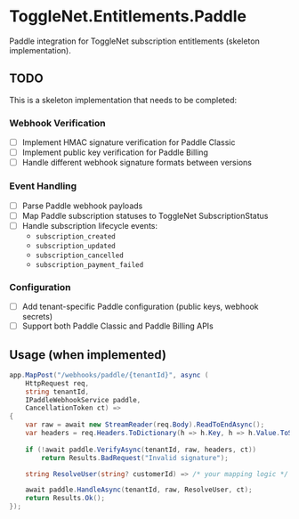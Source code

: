 # ToggleNet.Entitlements.Paddle

Paddle integration for ToggleNet subscription entitlements (skeleton implementation).

## TODO

This is a skeleton implementation that needs to be completed:

### Webhook Verification
- [ ] Implement HMAC signature verification for Paddle Classic
- [ ] Implement public key verification for Paddle Billing
- [ ] Handle different webhook signature formats between versions

### Event Handling
- [ ] Parse Paddle webhook payloads
- [ ] Map Paddle subscription statuses to ToggleNet SubscriptionStatus
- [ ] Handle subscription lifecycle events:
  - `subscription_created`
  - `subscription_updated` 
  - `subscription_cancelled`
  - `subscription_payment_failed`

### Configuration
- [ ] Add tenant-specific Paddle configuration (public keys, webhook secrets)
- [ ] Support both Paddle Classic and Paddle Billing APIs

## Usage (when implemented)

```csharp
app.MapPost("/webhooks/paddle/{tenantId}", async (
    HttpRequest req,
    string tenantId,
    IPaddleWebhookService paddle,
    CancellationToken ct) =>
{
    var raw = await new StreamReader(req.Body).ReadToEndAsync();
    var headers = req.Headers.ToDictionary(h => h.Key, h => h.Value.ToString());
    
    if (!await paddle.VerifyAsync(tenantId, raw, headers, ct))
        return Results.BadRequest("Invalid signature");

    string ResolveUser(string? customerId) => /* your mapping logic */ customerId ?? "unknown";

    await paddle.HandleAsync(tenantId, raw, ResolveUser, ct);
    return Results.Ok();
});
```
